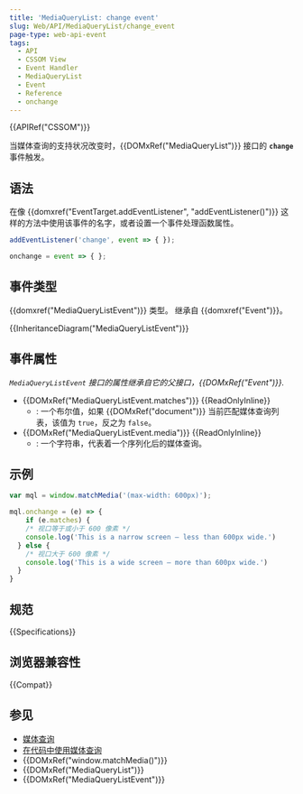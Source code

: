```yaml
---
title: 'MediaQueryList: change event'
slug: Web/API/MediaQueryList/change_event
page-type: web-api-event
tags:
  - API
  - CSSOM View
  - Event Handler
  - MediaQueryList
  - Event
  - Reference
  - onchange
---
```

{{APIRef("CSSOM")}}

当媒体查询的支持状况改变时，{{DOMxRef("MediaQueryList")}} 接口的 **`change`** 事件触发。

## 语法

在像 {{domxref("EventTarget.addEventListener", "addEventListener()")}} 这样的方法中使用该事件的名字，或者设置一个事件处理函数属性。

```js
addEventListener('change', event => { });

onchange = event => { };
```

## 事件类型

{{domxref("MediaQueryListEvent")}} 类型。 继承自 {{domxref("Event")}}。

{{InheritanceDiagram("MediaQueryListEvent")}}

## 事件属性

_`MediaQueryListEvent` 接口的属性继承自它的父接口，{{DOMxRef("Event")}}._

- {{DOMxRef("MediaQueryListEvent.matches")}} {{ReadOnlyInline}}
  - : 一个布尔值，如果 {{DOMxRef("document")}}
    当前匹配媒体查询列表，该值为 `true`，反之为 `false`。
- {{DOMxRef("MediaQueryListEvent.media")}} {{ReadOnlyInline}}
  - : 一个字符串，代表着一个序列化后的媒体查询。

## 示例

```js
var mql = window.matchMedia('(max-width: 600px)');

mql.onchange = (e) => {
    if (e.matches) {
    /* 视口等于或小于 600 像素 */
    console.log('This is a narrow screen — less than 600px wide.')
  } else {
    /* 视口大于 600 像素 */
    console.log('This is a wide screen — more than 600px wide.')
  }
}
```

## 规范

{{Specifications}}

## 浏览器兼容性

{{Compat}}

## 参见

- [媒体查询](/zh-CN/docs/Web/CSS/Media_Queries/Using_media_queries)
- [在代码中使用媒体查询](/zh-CN/docs/Web/CSS/Media_Queries/Testing_media_queries)
- {{DOMxRef("window.matchMedia()")}}
- {{DOMxRef("MediaQueryList")}}
- {{DOMxRef("MediaQueryListEvent")}}
